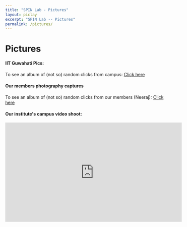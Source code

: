 ```yaml
---
title: "SPIN Lab - Pictures"
layout: piclay
excerpt: "SPIN Lab -- Pictures"
permalink: /pictures/
---
```


# Pictures
<!-- Jump to: [Leiden](#leiden), [ETHZ](#ethz), [Cornell](#cornell), [St Andrews](#st-andrews) -->

#### IIT Guwahati Pics:
To see an album of (not so) random clicks from campus: <a href="https://photos.app.goo.gl/BosZd6NwrVUxCVfn9">Click here</a> 

#### Our members photography captures
To see an album of (not so) random clicks from our members (Neeraj): <a href="https://photos.app.goo.gl/dzP2VB7PueUu88317">Click here</a> 

#### Our institute's campus video shoot:
<iframe width="560" height="315" src="https://www.youtube.com/embed/i_c5MjtcBwI" frameborder="0" allowfullscreen></iframe>

<!-- #### Gallery
(Right-click *'view image'* to see a larger image.)
{% assign number_printed = 0 %}
{% for pic in site.data.pictures_Leiden %}

{% assign even_odd = number_printed | modulo: 4 %}

{% if even_odd == 0 %}
<div class="row">
{% endif %}

<div class="col-sm-3 clearfix">
<img src="{{ site.url }}{{ site.baseurl }}/images/picpic/Gallery/{{ pic.image }}" class="img-responsive" width="95%" style="float: left" />
</div>

{% assign number_printed = number_printed | plus: 1 %}

{% if even_odd > 2 %}
</div>
{% endif %}


{% endfor %}

{% assign even_odd = number_printed | modulo: 4 %}
{% if even_odd == 1 %}
</div>
{% endif %}

{% if even_odd == 2 %}
</div>
{% endif %}

{% if even_odd == 3 %}
</div>
{% endif %}

<p> &nbsp; </p>

First advertisement.
<figure>
<img src="{{ site.url }}{{ site.baseurl }}/images/picpic/WebpageLeiden_red.jpg" width="60%" >
</figure>


## ETHZ
From the [group of Andreas Wallraff](http://www.qudev.ethz.ch/).
<figure>
<img src="{{ site.url }}{{ site.baseurl }}/images/picpic/WebpageETH_red.jpg" width="60%">
</figure>

## Cornell
From the [group of Seamus JC Davis](http://davisgroup.lassp.cornell.edu).
<figure>
<img src="{{ site.url }}{{ site.baseurl }}/images/picpic/WebpageCornell_red.jpg" width="60%">
</figure>

## St Andrews
From the [group of Felix Baumberger](http://dqmp.unige.ch/baumberger/) (now at University of Geneva).
<figure>
<img src="{{ site.url }}{{ site.baseurl }}/images/picpic/WebpageSTA_red.jpg" width="60%">
</figure> -->
